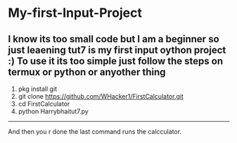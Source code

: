 # My-first-Input-Project 
I know its too small code but I am a beginner so just leaening tut7 is my first input oython project :)
To use it its too simple just follow the steps on termux or python or anyother thing 
---------------
1. pkg install git 
2. git clone https://github.com/WHacker1/FirstCalculator.git
3. cd FirstCalculator 
4. python Harrybhaitut7.py
----------------
And then you r done the last command runs the calcculator.
